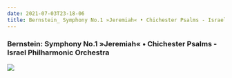 ```yaml
---
date: 2021-07-03T23-18-06
title: Bernstein_ Symphony No.1 »Jeremiah« • Chichester Psalms - Israel Philharmonic Orchestra
---
```

### Bernstein: Symphony No.1 »Jeremiah« • Chichester Psalms - Israel Philharmonic Orchestra
[1]: https://www.discogs.com/release/3462177

[![](https://img.discogs.com/QrezOub0qCKP7PJYBjlZhL5zSeI=/fit-in/600x612/filters:strip_icc():format(jpeg):mode_rgb():quality(90)/discogs-images/R-3462177-1617374465-3230.jpeg.jpg)][1]
